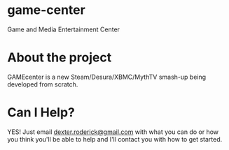game-center
===========

Game and Media Entertainment Center

About the project
===========

GAMEcenter is a new Steam/Desura/XBMC/MythTV smash-up being developed from scratch.

Can I Help?
===========

YES! Just email dexter.roderick@gmail.com with what you can do or how you think you'll be able to help
and I'll contact you with how to get started.